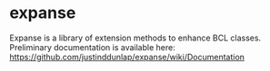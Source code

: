 # expanse
Expanse is a library of extension methods to enhance BCL classes. Preliminary documentation is available here: https://github.com/justinddunlap/expanse/wiki/Documentation
